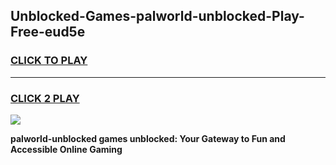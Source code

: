 
## Unblocked-Games-palworld-unblocked-Play-Free-eud5e
<h3>
<a href="https://premium76.site?title=palworld-unblocked&ref=18A1">CLICK TO PLAY</a></h3>
<hr>

<h3>
<a href="https://premium76.site?title=palworld-unblocked&ref=18A1">CLICK 2 PLAY</a>
  
</h3>

<a href="https://premium76.site?title=palworld-unblocked&ref=18A1"><img src="https://clearcache.store/games.png"></a>


**palworld-unblocked games unblocked: Your Gateway to Fun and Accessible Online Gaming**
